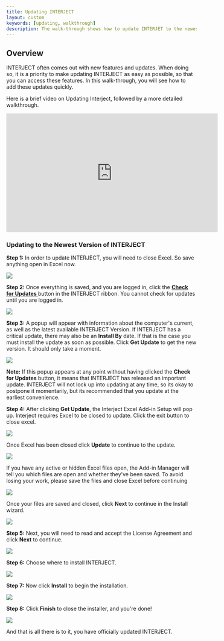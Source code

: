 ```yaml
---
title: Updating INTERJECT
layout: custom
keywords: [updating, walkthrough]
description: The walk-through shows how to update INTERJET to the newest version
---
```


##  **Overview**

INTERJECT often comes out with new features and updates. When doing so, it is a priority to make updating INTERJECT as easy as possible, so that you can access these features. In this walk-through, you will see how to add these updates quickly. 

Here is a brief video on Updating Interject, followed by a more detailed walkthrough.

<iframe width="560" height="315" src="https://www.youtube.com/embed/uxZB1OYQE0k" frameborder="0" allow="accelerometer; autoplay; encrypted-media; gyroscope; picture-in-picture" allowfullscreen></iframe>

###  Updating to the Newest Version of INTERJECT 

**Step 1:** In order to update INTERJECT, you will need to close Excel. So save anything open in Excel now. 

![](/images/Updating/01.png)

**Step 2:** Once everything is saved, and you are logged in, click the [ **Check for Updates** ](/wGetStarted/INTERJECT-Ribbon-Menu-Items.html#check-for-updates) button in the INTERJECT ribbon. You cannot check for updates until you are logged in. 

![](/images/Updating/02.png)

**Step 3:** A popup will appear with information about the computer's current, as well as the latest available INTERJECT Version. If INTERJECT has a critical update, there may also be an **Install By** date. If that is the case you must install the update as soon as possible. Click **Get Update** to get the new version. It should only take a moment. 

![](/images/Updating/03.png)

**Note:** If this popup appears at any point without having clicked the **Check for Updates** button, it means that INTERJECT has released an important update. INTERJECT will not lock up into updating at any time, so its okay to postpone it momentarily, but its recommended that you update at the earliest convenience. 

**Step 4:** After clicking **Get Update**, the Interject Excel Add-in Setup will pop up. Interject requires Excel to be closed to update. Click the exit button to close excel.

![](/images/Updating/04.png)

Once Excel has been closed click **Update** to continue to the update.

![](/images/Updating/05.png)

If you have any active or hidden Excel files open, the Add-in Manager will tell you which files are open and whether they've been saved. To avoid losing your work, please save the files and close Excel before continuing

![](/images/Updating/CloseExcel.png)

Once your files are saved and closed, click **Next** to continue in the Install wizard.

![](/images/Updating/06.png)

**Step 5:** Next, you will need to read and accept the License Agreement and click **Next** to continue. 

 ![](/images/Updating/07.png)  

**Step 6:** Choose where to install INTERJECT. 

![](/images/Updating/08.png)

**Step 7:** Now click **Install** to begin the installation.

![](/images/Updating/09.png)

**Step 8:** Click **Finish** to close the installer, and you're done!

![](/images/Updating/10.png)

And that is all there is to it, you have officially updated INTERJECT.
